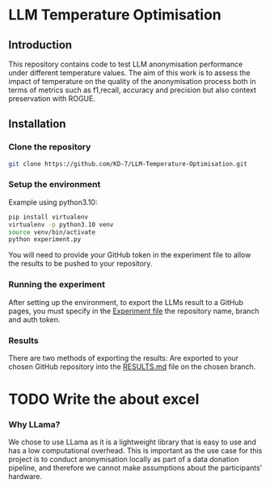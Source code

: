 # LLM Temperature Optimisation

## Introduction

This repository contains code to test LLM anonymisation performance under different 
temperature values. The aim of this work is to assess the impact of temperature on the 
quality of the anonymisation process both in terms of metrics such as f1,recall, 
accuracy and precision but also context preservation with ROGUE.

## Installation

### Clone the repository

```bash
git clone https://github.com/KD-7/LLM-Temperature-Optimisation.git
```

### Setup the environment

Example using python3.10:
```bash
pip install virtualenv
virtualenv -p python3.10 venv
source venv/bin/activate
python experiment.py
```

You will need to provide your GitHub token in the experiment file to allow the results 
to be pushed to your repository.

### Running the experiment

After setting up the environment, to export the LLMs result to a GitHub pages, you must 
specify in the [Experiment file](Experiment.py) the repository name, branch and auth token.


### Results

There are two methods of exporting the results:
Are exported to your chosen GitHub repository into the [RESULTS.md](RESULTS.md) file on 
the chosen branch.

# TODO Write the about excel

### Why LLama?
We chose to use LLama as it is a lightweight library that is easy to use and has a low 
computational overhead. This is important as the use case for this project is to conduct
anonymisation locally as part of a data donation pipeline, and therefore we cannot make 
assumptions about the participants' hardware. 



